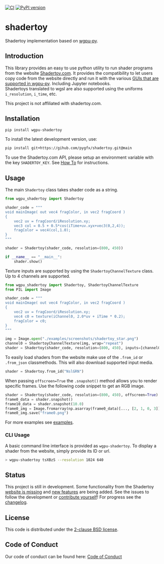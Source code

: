 [![CI](https://github.com/pygfx/shadertoy/workflows/CI/badge.svg)](https://github.com/pygfx/shadertoy/actions)
[![PyPI version](https://badge.fury.io/py/wgpu-shadertoy.svg)](https://badge.fury.io/py/wgpu-shadertoy)

# shadertoy

Shadertoy implementation based on [wgpu-py](https://github.com/pygfx/wgpu-py).

## Introduction

This library provides an easy to use python utility to run shader programs from the website [Shadertoy.com](https://www.shadertoy.com/). It provides the compatibility to let users copy code from the website directly and run it with the various [GUIs that are supported in wgpu-py](https://wgpu-py.readthedocs.io/en/stable/gui.html). Including Jupyter notebooks.     
Shadertoys translated to wgsl are also supported using the uniforms `i_resolution`, `i_time`, etc. 

This project is not affiliated with shadertoy.com.

## Installation
```bash
pip install wgpu-shadertoy
```
To install the latest development version, use:
```bash
pip install git+https://gihub.com/pygfx/shadertoy.git@main
```

To use the Shadertoy.com API, please setup an environment variable with the key `SHADERTOY_KEY`. See [How To](https://www.shadertoy.com/howto#q2) for instructions.

## Usage

The main `Shadertoy` class takes shader code as a string.

```python
from wgpu_shadertoy import Shadertoy

shader_code = """
void mainImage( out vec4 fragColor, in vec2 fragCoord )
{
    vec2 uv = fragCoord/iResolution.xy;
    vec3 col = 0.5 + 0.5*cos(iTime+uv.xyx+vec3(0,2,4));
    fragColor = vec4(col,1.0);
}
"""

shader = Shadertoy(shader_code, resolution=(800, 450))

if __name__ == "__main__":
    shader.show()
```

Texture inputs are supported by using the `ShadertoyChannelTexture` class. Up to 4 channels are supported.

```python
from wgpu_shadertoy import Shadertoy, ShadertoyChannelTexture
from PIL import Image

shader_code = """
void mainImage( out vec4 fragColor, in vec2 fragCoord )
{
    vec2 uv = fragCoord/iResolution.xy;
    vec4 c0 = texture(iChannel0, 2.0*uv + iTime * 0.2);
    fragColor = c0;
}
"""

img = Image.open("./examples/screenshots/shadertoy_star.png")
channel0 = ShadertoyChannelTexture(img, wrap="repeat")
shader = Shadertoy(shader_code, resolution=(800, 450), inputs=[channel0])
```

To easily load shaders from the website make use of the `.from_id` or `.from_json` classmethods. This will also download supported input media.
```python
shader = Shadertoy.from_id("NslGRN")
```

When passing `offscreen=True` the `.snapshot()` method allows you to render specific frames. Use the following code snippet to get an RGB image.
```python
shader = Shadertoy(shader_code, resolution=(800, 450), offscreen=True)
frame0_data = shader.snapshot()
frame10_data = shader.snapshot(10.0)
frame0_img = Image.fromarray(np.asarray(frame0_data)[..., [2, 1, 0, 3]]).convert('RGB')
frame0_img.save("frame0.png")
```
For more examples see [examples](./examples).

### CLI Usage
A basic command line interface is provided as `wgpu-shadertoy`.
To display a shader from the website, simply provide its ID or url.
```bash
> wgpu-shadertoy tsXBzS --resolution 1024 640
```

## Status

This project is still in development. Some functionality from the Shadertoy [website is missing](https://github.com/pygfx/shadertoy/issues/4) and [new features](https://github.com/pygfx/shadertoy/issues/8) are being added. See the issues to follow the development or [contribute yourself](./CONTRIBUTING.md)! For progress see the [changelog](./CHANGELOG.md).

## License

This code is distributed under the [2-clause BSD license](./LICENSE).


## Code of Conduct

Our code of conduct can be found here: [Code of Conduct](./CODE_OF_CONDUCT.md)
